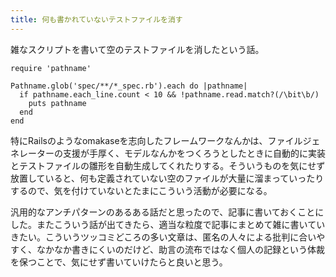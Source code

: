 ```yaml
---
title: 何も書かれていないテストファイルを消す
---
```


雑なスクリプトを書いて空のテストファイルを消したという話。

```
require 'pathname'

Pathname.glob('spec/**/*_spec.rb').each do |pathname|
  if pathname.each_line.count < 10 && !pathname.read.match?(/\bit\b/)
    puts pathname
  end
end
```

特にRailsのようなomakaseを志向したフレームワークなんかは、ファイルジェネレーターの支援が手厚く、モデルなんかをつくろうとしたときに自動的に実装とテストファイルの雛形を自動生成してくれたりする。そういうものを気にせず放置していると、何も定義されていない空のファイルが大量に溜まっていったりするので、気を付けていないとたまにこういう活動が必要になる。

汎用的なアンチパターンのあるある話だと思ったので、記事に書いておくことにした。またこういう話が出てきたら、適当な粒度で記事にまとめて雑に書いていきたい。こういうツッコミどころの多い文章は、匿名の人々による批判に合いやすく、なかなか書きにくいのだけど、助言の流布ではなく個人の記録という体裁を保つことで、気にせず書いていけたらと良いと思う。
